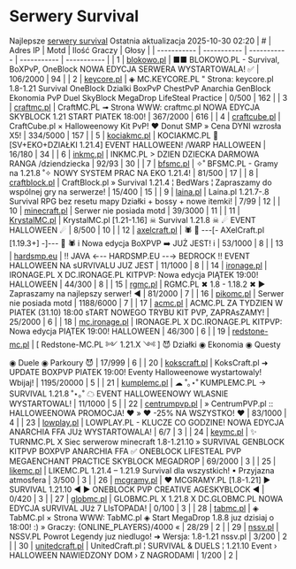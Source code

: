 
# Serwery Survival
Najlepsze [serwery survival](https://mcserwery.pl/serwery/minecraft/tryb/Survival)
Ostatnia aktualizacja 2025-10-30 02:20
| # | Adres IP | Motd | Ilość Graczy | Głosy |
| ----------- | ----------- | ----------- | ----------- | ----------- |
| 1 | 	[blokowo.pl](https://mcserwery.pl/serwery/minecraft/98/) | ■■ BLOKOWO.PL - Survival, BoXPvP, OneBlock NOWA EDYCJA SERWERA WYSTARTOWALA! ✅ | 106/2000 | 94 |
| 2 | 	[keycore.pl](https://mcserwery.pl/serwery/minecraft/252/) | ◈ MC.KEYCORE.PL " Strona: keycore.pl 1.8-1.21 Survival OneBlock Dzialki BoxPvP ChestPvP Anarchia GenBlock Ekonomia PvP Duel SkyBlock MegaDrop LifeSteal Practice | 0/500 | 162 |
| 3 | 	[craftmc.pl](https://mcserwery.pl/serwery/minecraft/87/) | CraftMC.PL ➟ Strona WWW: craftmc.pl NOWA EDYCJA SKYBLOCK 1.21 START PIATEK 18:00! | 367/2000 | 616 |
| 4 | 	[craftcube.pl](https://mcserwery.pl/serwery/minecraft/196/) | CraftCube.pl × Halloweenowy Kit PvP! ♥  Donut SMP » Cena DYNI wzrosła X5! | 334/5000 | 157 |
| 5 | 	[kociakmc.pl](https://mcserwery.pl/serwery/minecraft/213/) | KOCIAKMC.PL 🚀 [SV+EKO+DZIAŁKI 1.21.4] EVENT HALLOWEEN! /WARP HALLOWEEN | 16/180 | 34 |
| 6 | 	[inkmc.pl](https://mcserwery.pl/serwery/minecraft/15/) | INKMC.PL > DZIEN DZIECKA DARMOWA RANGA /dziendziecka | 92/93 | 30 |
| 7 | 	[bfsmc.pl](https://mcserwery.pl/serwery/minecraft/2/) | ✧˚ BFSMC.PL - Gramy na 1.21.8 ˚✧ NOWY SYSTEM PRAC NA EKO 1.21.4! | 81/500 | 17 |
| 8 | 	[craftblock.pl](https://mcserwery.pl/serwery/minecraft/280/) | CraftBlock.pl » Survival 1.21.4 ¦ BedWars ¦ Zapraszamy do wspólnej gry na serwerze! | 15/400 | 15 |
| 9 | 	[laina.pl](https://mcserwery.pl/serwery/minecraft/165/) | Laina.pl 1.21.7-.8 Survival RPG bez resetu mapy Działki + bossy + nowe itemki! | 7/99 | 12 |
| 10 | 	[minecraft.pl](https://mcserwery.pl/serwery/minecraft/1059/) | Serwer nie posiada motd | 39/3000 | 11 |
| 11 | 	[KrystalMC.pl](https://mcserwery.pl/serwery/minecraft/202/) | KrystalMC.pl [1.21-1.16] ☠ Survival 1.21.8 ☠ ☄ EVENT HALLOWEEN ☄ | 8/500 | 10 |
| 12 | 	[axelcraft.pl](https://mcserwery.pl/serwery/minecraft/223/) | 🕷 🎃 ---[- AXelCraft.pl [1.19.3+] -]--- 🎃 🕷 i Nowa edycja BoXPVP ➡ JUŻ JEST! i | 53/1000 | 8 |
| 13 | 	[hardsmp.eu](https://mcserwery.pl/serwery/minecraft/621/) | !! JAVA ←-- HARDSMP.EU --→ BEDROCK !! EVENT HALLOWEEN NA ѕURVIVALU JUZ JEST | 11/1000 | 8 |
| 14 | 	[ironage.pl](https://mcserwery.pl/serwery/minecraft/741/) | IRONAGE.PL X DC.IRONAGE.PL  KITPVP: Nowa edycja PIĄTEK 19:00! HALLOWEEN | 44/300 | 8 |
| 15 | 	[rgmc.pl](https://mcserwery.pl/serwery/minecraft/34/) | RGMC.PL ✖ 1.8 - 1.18.2 ✖ ► Zapraszamy na najlepszy serwer! ◄ | 81/2000 | 7 |
| 16 | 	[pikomc.pl](https://mcserwery.pl/serwery/minecraft/944/) | Serwer nie posiada motd | 1188/6000 | 7 |
| 17 | 	[acmc.pl](https://mcserwery.pl/serwery/minecraft/220/) |  ACMC.PL ZA TYDZIEN W PIATEK (31.10) 18:00  sTART NOWEGO TRYBU KIT PVP, ZAPRAsZAMY! | 25/2000 | 6 |
| 18 | 	[mc.ironage.pl](https://mcserwery.pl/serwery/minecraft/275/) | IRONAGE.PL X DC.IRONAGE.PL  KITPVP: Nowa edycja PIĄTEK 19:00! HALLOWEEN | 46/300 | 6 |
| 19 | 	[redstone-mc.pl](https://mcserwery.pl/serwery/minecraft/704/) | [   Redstone-MC.PL ༻ 1.21.X ༺  ]   😈 Działki ◉ Ekonomia ◉ Questy ◉ Duele ◉ Parkoury 😈 | 17/999 | 6 |
| 20 | 	[kokscraft.pl](https://mcserwery.pl/serwery/minecraft/1/) | KoksCraft.pl ➜ UPDATE BOXPVP PIATEK 19:00! Eventy Halloweenowe wystartowaly! Wbijaj! | 1195/20000 | 5 |
| 21 | 	[kumplemc.pl](https://mcserwery.pl/serwery/minecraft/421/) | ☁ ˚｡⋆˚ KUMPLEMC.PL → SURVIVAL 1.21.8  ˚⋆｡˚ ☁  EVENT HALLOWEENOWY WLASNIE WYSTARTOWAL! | 11/1000 | 5 |
| 22 | 	[centrumpvp.pl](https://mcserwery.pl/serwery/minecraft/332/) | » CentrumPVP.pl :: HALLOWEENOWA PROMOCJA! ❤ » ❤ -25% NA WSZYSTKO! ❤ | 83/1000 | 4 |
| 23 | 	[lowplay.pl](https://mcserwery.pl/serwery/minecraft/378/) | LOWPLAY.PL - KLUCZE CO GODZINE!  NOWA EDYCJA ANARCHIA FFA JUż WYSTARTOWALA! | 6/7 | 3 |
| 24 | 	[keymc.pl](https://mcserwery.pl/serwery/minecraft/1157/) | ✨ TURNMC.PL X Siec serwerow minecraft 1.8-1.21.10 » SURVIVAL GENBLOCK KITPVP BOXPVP ANARCHIA FFA ✅ ONEBLOCK LIFESTEAL PVP MEGAENCHANT PRACTICE SKYBLOCK MEGADROP | 69/2000 | 3 |
| 25 | 	[likemc.pl](https://mcserwery.pl/serwery/minecraft/1162/) | LIKEMC.PL 1.21.4 – 1.21.9 Survival dla wszystkich! ▪ Przyjazna atmosfera | 3/500 | 3 |
| 26 | 	[mcgramy.pl](https://mcserwery.pl/serwery/minecraft/197/) | ❤ MCGRAMY.PL [1.8-1.21] ▶ SURVIVAL 1.21.10 ◀ ▶ ONEBLOCK  PVP  CREATIVE  AGESKYBLOCK ◀ | 0/420 | 3 |
| 27 | 	[globmc.pl](https://mcserwery.pl/serwery/minecraft/846/) | GLOBMC.PL X 1.21.8 X DC.GLOBMC.PL NOWA EDYCJA sURVIVAL JUż 7 LIsTOPADA! | 0/100 | 3 |
| 28 | 	[tabmc.pl](https://mcserwery.pl/serwery/minecraft/3/) | ◈ TabMC.pl × Strona WWW: TabMC.pl  ◈ Start MegaDrop 1.8.8 juz dzisiaj o 18:00! :) » Graczy: {ONLINE_PLAYERS}/4000 « | 28/29 | 2 |
| 29 | 	[nssv.pl](https://mcserwery.pl/serwery/minecraft/4/) | NSSV.PL  Powrot Legendy juz niedlugo! ➜ Wersja: 1.8-1.21  nssv.pl | 3/200 | 2 |
| 30 | 	[unitedcraft.pl](https://mcserwery.pl/serwery/minecraft/11/) | UnitedCraft.pl ¦ SURVIVAL & DUELS ¦ 1.21.10 Event › HALLOWEEN NAWIEDZONY DOM › Z NAGRODAMI | 1/200 | 2 |
